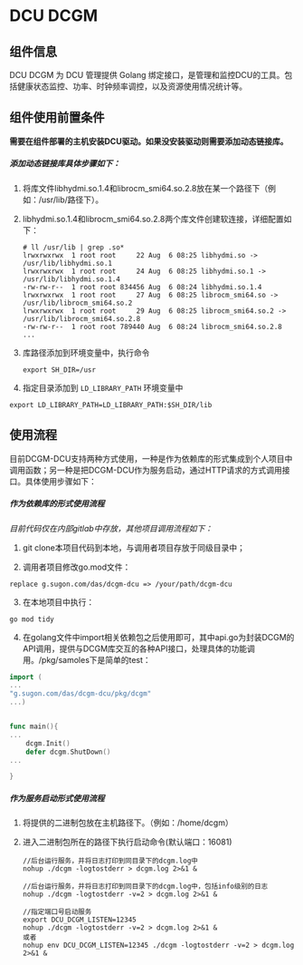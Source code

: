 # DCU DCGM

## 组件信息

DCU DCGM 为 DCU 管理提供 Golang 绑定接口，是管理和监控DCU的工具。包括健康状态监控、功率、时钟频率调控，以及资源使用情况统计等。

## 组件使用前置条件

**需要在组件部署的主机安装DCU驱动。如果没安装驱动则需要添加动态链接库。**

##### 添加动态链接库具体步骤如下：

1. 将库文件libhydmi.so.1.4和librocm_smi64.so.2.8放在某一个路径下（例如：/usr/lib/路径下）。

2. libhydmi.so.1.4和librocm_smi64.so.2.8两个库文件创建软连接，详细配置如下：

   ```
   # ll /usr/lib | grep .so*
   lrwxrwxrwx  1 root root     22 Aug  6 08:25 libhydmi.so -> /usr/lib/libhydmi.so.1
   lrwxrwxrwx  1 root root     24 Aug  6 08:25 libhydmi.so.1 -> /usr/lib/libhydmi.so.1.4
   -rw-rw-r--  1 root root 834456 Aug  6 08:24 libhydmi.so.1.4
   lrwxrwxrwx  1 root root     27 Aug  6 08:25 librocm_smi64.so -> /usr/lib/librocm_smi64.so.2
   lrwxrwxrwx  1 root root     29 Aug  6 08:25 librocm_smi64.so.2 -> /usr/lib/librocm_smi64.so.2.8
   -rw-rw-r--  1 root root 789440 Aug  6 08:24 librocm_smi64.so.2.8
   ...
   ```

3. 库路径添加到环境变量中，执行命令

   ```
   export SH_DIR=/usr
   ```

4. 指定目录添加到 `LD_LIBRARY_PATH` 环境变量中

```
export LD_LIBRARY_PATH=LD_LIBRARY_PATH:$SH_DIR/lib
```

## 使用流程

目前DCGM-DCU支持两种方式使用，一种是作为依赖库的形式集成到个人项目中调用函数；另一种是把DCGM-DCU作为服务启动，通过HTTP请求的方式调用接口。具体使用步骤如下：

##### 作为依赖库的形式使用流程

*目前代码仅在内部gitlab中存放，其他项目调用流程如下：*

1. git clone本项目代码到本地，与调用者项目存放于同级目录中；

2. 调用者项目修改go.mod文件：

```
replace g.sugon.com/das/dcgm-dcu => /your/path/dcgm-dcu
```

3. 在本地项目中执行：

```
go mod tidy
```

4. 在golang文件中import相关依赖包之后使用即可，其中api.go为封装DCGM的API调用，提供与DCGM库交互的各种API接口，处理具体的功能调用。/pkg/samoles下是简单的test：

```go
import (
...
"g.sugon.com/das/dcgm-dcu/pkg/dcgm"
...)


func main(){
...
	dcgm.Init()
    defer dcgm.ShutDown()
...

}
```

##### 作为服务启动形式使用流程

1. 将提供的二进制包放在主机路径下。（例如：/home/dcgm）

2. 进入二进制包所在的路径下执行启动命令(默认端口：16081)

   ```
   //后台运行服务，并将日志打印到同目录下的dcgm.log中
   nohup ./dcgm -logtostderr > dcgm.log 2>&1 &
   
   //后台运行服务，并将日志打印到同目录下的dcgm.log中，包括info级别的日志
   nohup ./dcgm -logtostderr -v=2 > dcgm.log 2>&1 &
   
   //指定端口号启动服务
   export DCU_DCGM_LISTEN=12345
   nohup ./dcgm -logtostderr -v=2 > dcgm.log 2>&1 &
   或者
   nohup env DCU_DCGM_LISTEN=12345 ./dcgm -logtostderr -v=2 > dcgm.log 2>&1 &
   ```
